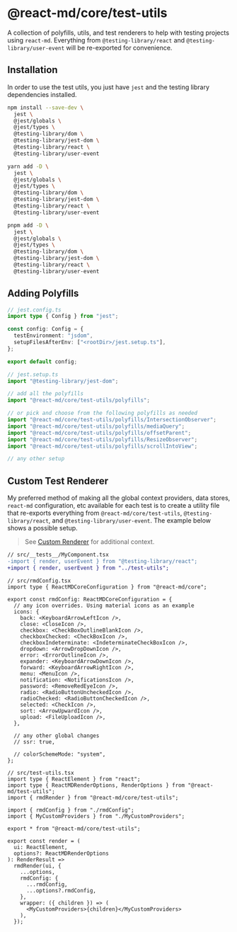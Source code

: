 # @react-md/core/test-utils

A collection of polyfills, utils, and test renderers to help with testing
projects using `react-md`. Everything from `@testing-library/react` and
`@testing-library/user-event` will be re-exported for convenience.

## Installation

In order to use the test utils, you just have `jest` and the testing library
dependencies installed.

```sh
npm install --save-dev \
  jest \
  @jest/globals \
  @jest/types \
  @testing-library/dom \
  @testing-library/jest-dom \
  @testing-library/react \
  @testing-library/user-event
```

```sh
yarn add -D \
  jest \
  @jest/globals \
  @jest/types \
  @testing-library/dom \
  @testing-library/jest-dom \
  @testing-library/react \
  @testing-library/user-event
```

```sh
pnpm add -D \
  jest \
  @jest/globals \
  @jest/types \
  @testing-library/dom \
  @testing-library/jest-dom \
  @testing-library/react \
  @testing-library/user-event
```

## Adding Polyfills

```ts
// jest.config.ts
import type { Config } from "jest";

const config: Config = {
  testEnvironment: "jsdom",
  setupFilesAfterEnv: ["<rootDir>/jest.setup.ts"],
};

export default config;
```

```ts
// jest.setup.ts
import "@testing-library/jest-dom";

// add all the polyfills
import "@react-md/core/test-utils/polyfills";

// or pick and choose from the following polyfills as needed
import "@react-md/core/test-utils/polyfills/IntersectionObserver";
import "@react-md/core/test-utils/polyfills/mediaQuery";
import "@react-md/core/test-utils/polyfills/offsetParent";
import "@react-md/core/test-utils/polyfills/ResizeObserver";
import "@react-md/core/test-utils/polyfills/scrollIntoView";

// any other setup
```

## Custom Test Renderer

My preferred method of making all the global context providers, data stores,
`react-md` configuration, etc available for each test is to create a utility file
that re-exports everything from `@react-md/core/test-utils`,
`@testing-library/react`, and `@testing-library/user-event`. The example below
shows a possible setup.

> See [Custom Renderer](https://testing-library.com/docs/react-testing-library/setup#custom-render) for additional context.

```diff
// src/__tests__/MyComponent.tsx
-import { render, userEvent } from "@testing-library/react";
+import { render, userEvent } from "../test-utils";
```

```tsx
// src/rmdConfig.tsx
import type { ReactMDCoreConfiguration } from "@react-md/core";

export const rmdConfig: ReactMDCoreConfiguration = {
  // any icon overrides. Using material icons as an example
  icons: {
    back: <KeyboardArrowLeftIcon />,
    close: <CloseIcon />,
    checkbox: <CheckBoxOutlineBlankIcon />,
    checkboxChecked: <CheckBoxIcon />,
    checkboxIndeterminate: <IndeterminateCheckBoxIcon />,
    dropdown: <ArrowDropDownIcon />,
    error: <ErrorOutlineIcon />,
    expander: <KeyboardArrowDownIcon />,
    forward: <KeyboardArrowRightIcon />,
    menu: <MenuIcon />,
    notification: <NotificationsIcon />,
    password: <RemoveRedEyeIcon />,
    radio: <RadioButtonUncheckedIcon />,
    radioChecked: <RadioButtonCheckedIcon />,
    selected: <CheckIcon />,
    sort: <ArrowUpwardIcon />,
    upload: <FileUploadIcon />,
  },

  // any other global changes
  // ssr: true,

  // colorSchemeMode: "system",
};
```

```tsx
// src/test-utils.tsx
import type { ReactElement } from "react";
import type { ReactMDRenderOptions, RenderOptions } from "@react-md/test-utils";
import { rmdRender } from "@react-md/core/test-utils";

import { rmdConfig } from "./rmdConfig";
import { MyCustomProviders } from "./MyCustomProviders";

export * from "@react-md/core/test-utils";

export const render = (
  ui: ReactElement,
  options?: ReactMDRenderOptions
): RenderResult =>
  rmdRender(ui, {
    ...options,
    rmdConfig: {
      ...rmdConfig,
      ...options?.rmdConfig,
    },
    wrapper: ({ children }) => (
      <MyCustomProviders>{children}</MyCustomProviders>
    ),
  });
```

